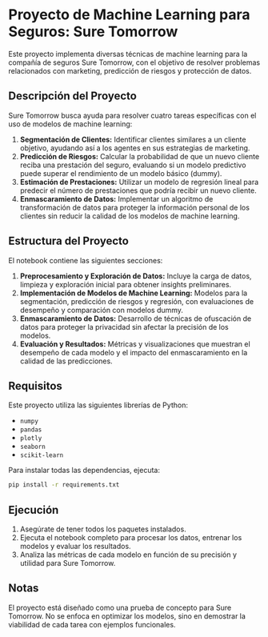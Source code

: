 
# Proyecto de Machine Learning para Seguros: Sure Tomorrow

Este proyecto implementa diversas técnicas de machine learning para la compañía de seguros Sure Tomorrow, con el objetivo de resolver problemas relacionados con marketing, predicción de riesgos y protección de datos.

## Descripción del Proyecto

Sure Tomorrow busca ayuda para resolver cuatro tareas específicas con el uso de modelos de machine learning:

1. **Segmentación de Clientes:** Identificar clientes similares a un cliente objetivo, ayudando así a los agentes en sus estrategias de marketing.
2. **Predicción de Riesgos:** Calcular la probabilidad de que un nuevo cliente reciba una prestación del seguro, evaluando si un modelo predictivo puede superar el rendimiento de un modelo básico (dummy).
3. **Estimación de Prestaciones:** Utilizar un modelo de regresión lineal para predecir el número de prestaciones que podría recibir un nuevo cliente.
4. **Enmascaramiento de Datos:** Implementar un algoritmo de transformación de datos para proteger la información personal de los clientes sin reducir la calidad de los modelos de machine learning.

## Estructura del Proyecto

El notebook contiene las siguientes secciones:

1. **Preprocesamiento y Exploración de Datos:** Incluye la carga de datos, limpieza y exploración inicial para obtener insights preliminares.
2. **Implementación de Modelos de Machine Learning:** Modelos para la segmentación, predicción de riesgos y regresión, con evaluaciones de desempeño y comparación con modelos dummy.
3. **Enmascaramiento de Datos:** Desarrollo de técnicas de ofuscación de datos para proteger la privacidad sin afectar la precisión de los modelos.
4. **Evaluación y Resultados:** Métricas y visualizaciones que muestran el desempeño de cada modelo y el impacto del enmascaramiento en la calidad de las predicciones.

## Requisitos

Este proyecto utiliza las siguientes librerías de Python:

- `numpy`
- `pandas`
- `plotly`
- `seaborn`
- `scikit-learn`

Para instalar todas las dependencias, ejecuta:
```bash
pip install -r requirements.txt
```

## Ejecución

1. Asegúrate de tener todos los paquetes instalados.
2. Ejecuta el notebook completo para procesar los datos, entrenar los modelos y evaluar los resultados.
3. Analiza las métricas de cada modelo en función de su precisión y utilidad para Sure Tomorrow.

## Notas

El proyecto está diseñado como una prueba de concepto para Sure Tomorrow. No se enfoca en optimizar los modelos, sino en demostrar la viabilidad de cada tarea con ejemplos funcionales.

